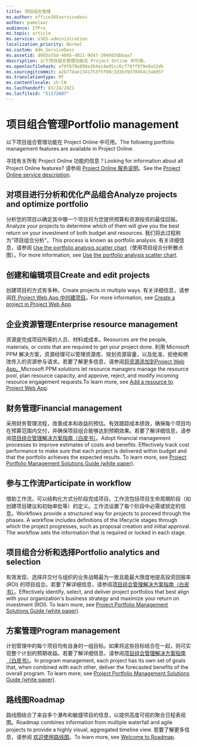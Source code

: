 ```yaml
---
title: 项目组合管理
ms.author: office365servicedesc
author: pamelaar
audience: ITPro
ms.topic: article
ms.service: o365-administration
localization_priority: Normal
ms.custom: Adm_ServiceDesc
ms.assetid: d9d5afbd-4045-4821-9d47-3949d3dbbaa7
description: 以下项目组合管理功能在 Project Online 中可用。
ms.openlocfilehash: ef0f670e890a364ac4e85cc6cf79ff979e8a52db
ms.sourcegitcommit: a2b77dae1341753f5f98c3d3b39d70454c3ab05f
ms.translationtype: MT
ms.contentlocale: zh-CN
ms.lasthandoff: 03/24/2021
ms.locfileid: "51172687"
---
```

# <a name="portfolio-management"></a><span data-ttu-id="9f4ee-103">项目组合管理</span><span class="sxs-lookup"><span data-stu-id="9f4ee-103">Portfolio management</span></span>

<span data-ttu-id="9f4ee-104">以下项目组合管理功能在 Project Online 中可用。</span><span class="sxs-lookup"><span data-stu-id="9f4ee-104">The following portfolio management features are available in Project Online.</span></span>
  
<span data-ttu-id="9f4ee-105">寻找有关所有 Project Online 功能的信息？</span><span class="sxs-lookup"><span data-stu-id="9f4ee-105">Looking for information about all Project Online features?</span></span> <span data-ttu-id="9f4ee-106">请参阅 [Project Online 服务说明](project-online-service-description.md)。</span><span class="sxs-lookup"><span data-stu-id="9f4ee-106">See the [Project Online service description](project-online-service-description.md).</span></span>
  
## <a name="analyze-projects-and-optimize-portfolio"></a><span data-ttu-id="9f4ee-107">对项目进行分析和优化产品组合</span><span class="sxs-lookup"><span data-stu-id="9f4ee-107">Analyze projects and optimize portfolio</span></span>

<span data-ttu-id="9f4ee-108">分析您的项目以确定其中哪一个项目将为您提供预算和资源投资的最佳回报。</span><span class="sxs-lookup"><span data-stu-id="9f4ee-108">Analyze your projects to determine which of them will give you the best return on your investment of both budget and resources.</span></span> <span data-ttu-id="9f4ee-109">我们将此过程称为"项目组合分析"。</span><span class="sxs-lookup"><span data-stu-id="9f4ee-109">This process is known as portfolio analysis.</span></span> <span data-ttu-id="9f4ee-110">有关详细信息，请参阅 [Use the portfolio analysis scatter chart](https://go.microsoft.com/fwlink/?LinkID=823665&amp;clcid=0x409)（使用项目组合分析散点图）。</span><span class="sxs-lookup"><span data-stu-id="9f4ee-110">For more information, see [Use the portfolio analysis scatter chart](https://go.microsoft.com/fwlink/?LinkID=823665&amp;clcid=0x409).</span></span>
  
## <a name="create-and-edit-projects"></a><span data-ttu-id="9f4ee-111">创建和编辑项目</span><span class="sxs-lookup"><span data-stu-id="9f4ee-111">Create and edit projects</span></span>

<span data-ttu-id="9f4ee-112">创建项目的方式有多种。</span><span class="sxs-lookup"><span data-stu-id="9f4ee-112">Create projects in multiple ways.</span></span> <span data-ttu-id="9f4ee-113">有关详细信息，请参阅[在 Project Web App 中创建项目](https://go.microsoft.com/fwlink/?LinkID=746895&amp;clcid=0x409)。</span><span class="sxs-lookup"><span data-stu-id="9f4ee-113">For more information, see [Create a project in Project Web App](https://go.microsoft.com/fwlink/?LinkID=746895&amp;clcid=0x409).</span></span>
  
## <a name="enterprise-resource-management"></a><span data-ttu-id="9f4ee-114">企业资源管理</span><span class="sxs-lookup"><span data-stu-id="9f4ee-114">Enterprise resource management</span></span>

<span data-ttu-id="9f4ee-115">资源是完成项目所需的人员、材料或成本。</span><span class="sxs-lookup"><span data-stu-id="9f4ee-115">Resources are the people, materials, or costs that are required to get your project done.</span></span> <span data-ttu-id="9f4ee-116">利用 Microsoft PPM 解决方案，资源经理可以管理资源库、规划资源容量，以及批准、拒绝和修改传入的资源参与请求。若要了解更多信息，请参阅[将资源添加到Project Web App。](https://go.microsoft.com/fwlink/p/?LinkId=271320)</span><span class="sxs-lookup"><span data-stu-id="9f4ee-116">Microsoft PPM solutions let resource managers manage the resource pool, plan resource capacity, and approve, reject, and modify incoming resource engagement requests.To learn more, see [Add a resource to Project Web App](https://go.microsoft.com/fwlink/p/?LinkId=271320).</span></span>
  
## <a name="financial-management"></a><span data-ttu-id="9f4ee-117">财务管理</span><span class="sxs-lookup"><span data-stu-id="9f4ee-117">Financial management</span></span>

<span data-ttu-id="9f4ee-p105">采用财务管理流程，改善成本和收益的预估。有效跟踪成本绩效，确保每个项目均在预算范围内交付，并确保项目组合能够达到预期效果。若要了解详细信息，请参阅[项目组合管理解决方案指南（白皮书）](/project/project-server-2013-and-2016)。</span><span class="sxs-lookup"><span data-stu-id="9f4ee-p105">Adopt financial management processes to improve estimates of costs and benefits. Effectively track cost performance to make sure that each project is delivered within budget and that the portfolio achieves the expected results. To learn more, see [Project Portfolio Management Solutions Guide (white paper)](/project/project-server-2013-and-2016).</span></span>
  
## <a name="participate-in-workflow"></a><span data-ttu-id="9f4ee-121">参与工作流</span><span class="sxs-lookup"><span data-stu-id="9f4ee-121">Participate in workflow</span></span>

<span data-ttu-id="9f4ee-p106">借助工作流，可以结构化方式分阶段完成项目。工作流包括项目生命周期阶段（如创建项目建议和初始审批等）的定义。工作流设置了每个阶段中必需或锁定的信息。</span><span class="sxs-lookup"><span data-stu-id="9f4ee-p106">Workflows provide a structured way for projects to proceed through the phases. A workflow includes definitions of the lifecycle stages through which the project progresses, such as proposal creation and initial approval. The workflow sets the information that is required or locked in each stage.</span></span>
  
## <a name="portfolio-analytics-and-selection"></a><span data-ttu-id="9f4ee-125">项目组合分析和选择</span><span class="sxs-lookup"><span data-stu-id="9f4ee-125">Portfolio analytics and selection</span></span>

<span data-ttu-id="9f4ee-p107">有效发现、选择并交付与组织的业务战略最为一致且能最大限度地提高投资回报率 (ROI) 的项目组合。若要了解详细信息，请参阅[项目组合管理解决方案指南（白皮书）](/project/project-server-2013-and-2016)。</span><span class="sxs-lookup"><span data-stu-id="9f4ee-p107">Effectively identify, select, and deliver project portfolios that best align with your organization's business strategy and maximize your return on investment (ROI). To learn more, see [Project Portfolio Management Solutions Guide (white paper)](/project/project-server-2013-and-2016).</span></span>
  
## <a name="program-management"></a><span data-ttu-id="9f4ee-128">方案管理</span><span class="sxs-lookup"><span data-stu-id="9f4ee-128">Program management</span></span>

<span data-ttu-id="9f4ee-p108">计划管理中的每个项目均有自身的一组目标。如果将这些目标结合在一起，则可实现整个计划的预期收益。若要了解详细信息，请参阅[项目组合管理解决方案指南（白皮书）](/project/project-server-2013-and-2016)。</span><span class="sxs-lookup"><span data-stu-id="9f4ee-p108">In program management, each project has its own set of goals that, when combined with each other, deliver the forecasted benefits of the overall program. To learn more, see [Project Portfolio Management Solutions Guide (white paper)](/project/project-server-2013-and-2016).</span></span>
  
## <a name="roadmap"></a><span data-ttu-id="9f4ee-131">路线图</span><span class="sxs-lookup"><span data-stu-id="9f4ee-131">Roadmap</span></span>

<span data-ttu-id="9f4ee-132">路线图结合了来自多个瀑布和敏捷项目的信息，以提供高度可视的聚合日程表视图。</span><span class="sxs-lookup"><span data-stu-id="9f4ee-132">Roadmap combines information from multiple waterfall and agile projects to provide a highly visual, aggregated timeline view.</span></span> <span data-ttu-id="9f4ee-133">若要了解更多信息，请参阅 [欢迎使用路线图](https://support.office.com/article/video-welcome-to-roadmap-57764149-51b8-468f-a50d-9ea6a4fd835a)。</span><span class="sxs-lookup"><span data-stu-id="9f4ee-133">To learn more, see [Welcome to Roadmap](https://support.office.com/article/video-welcome-to-roadmap-57764149-51b8-468f-a50d-9ea6a4fd835a).</span></span>